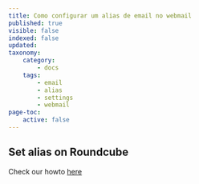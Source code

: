 ```yaml
---
title: Como configurar um alias de email no webmail
published: true
visible: false
indexed: false
updated:
taxonomy:
    category:
        - docs
    tags:
        - email
        - alias
        - settings
        - webmail
page-toc:
    active: false
---
```


## Set alias on Roundcube

Check our howto [here](https://howto.disroot.org/pt/tutorials/email/webmail/roundcube/settings/identities)